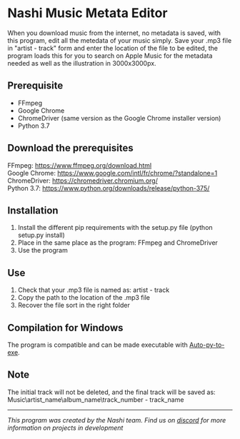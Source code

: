 # Nashi Music Metata Editor
When you download music from the internet, no metadata is saved, with this program, edit all the metedata of your music simply.
Save your .mp3 file in "artist - track" form and enter the location of the file to be edited, the program loads this for you to search on Apple Music for the metadata needed as well as the illustration in 3000x3000px.

## Prerequisite
 - FFmpeg
 - Google Chrome 
 - ChromeDriver (same version as the Google Chrome installer version)
 - Python 3.7
 
## Download the prerequisites
FFmpeg: https://www.ffmpeg.org/download.html  
Google Chrome: https://www.google.com/intl/fr/chrome/?standalone=1  
ChromeDriver:  https://chromedriver.chromium.org/  
Python 3.7: https://www.python.org/downloads/release/python-375/  

## Installation
1) Install the different pip requirements with the setup.py file (python setup.py install)
2) Place in the same place as the program: FFmpeg and ChromeDriver
3) Use the program

## Use
1) Check that your .mp3 file is named as: artist - track
2) Copy the path to the location of the .mp3 file
3) Recover the file sort in the right folder

## Compilation for Windows
The program is compatible and can be made executable with [Auto-py-to-exe](https://pypi.org/project/auto-py-to-exe/).

## Note
The initial track will not be deleted, and the final track will be saved as:  
Music\artist_name\album_name\track_number - track_name

-----------------

*This program was created by the* _Nashi team_*. Find us on [discord](https://discord.com/invite/g6JzYbh) for more information on projects in development*

